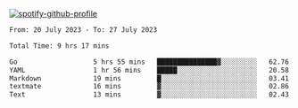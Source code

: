 [![spotify-github-profile](https://spotify-github-profile.vercel.app/api/view?uid=313pysyt3uxkjdidtiuvzf7nrnnu&cover_image=true&theme=natemoo-re&show_offline=false&background_color=121212&interchange=false&bar_color=53b14f&bar_color_cover=false)](https://spotify-github-profile.vercel.app/api/view?uid=313pysyt3uxkjdidtiuvzf7nrnnu&redirect=true)

<!--START_SECTION:waka-->

```txt
From: 20 July 2023 - To: 27 July 2023

Total Time: 9 hrs 17 mins

Go                   5 hrs 55 mins   ███████████████▓░░░░░░░░░   62.76 %
YAML                 1 hr 56 mins    █████░░░░░░░░░░░░░░░░░░░░   20.58 %
Markdown             19 mins         █░░░░░░░░░░░░░░░░░░░░░░░░   03.41 %
textmate             16 mins         ▓░░░░░░░░░░░░░░░░░░░░░░░░   02.86 %
Text                 13 mins         ▓░░░░░░░░░░░░░░░░░░░░░░░░   02.43 %
```

<!--END_SECTION:waka-->